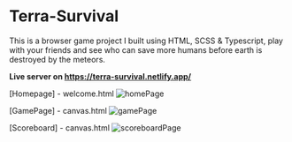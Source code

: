 # Terra-Survival
This is a browser game project I built using HTML, SCSS &amp; Typescript, play with your friends and see who can save more humans before earth is destroyed by the meteors.

**Live server on https://terra-survival.netlify.app/**

[Homepage] - welcome.html
![homePage](https://github.com/DorielShacham/Terra-Survival/assets/97340087/2ed3db85-e5de-436f-a70d-2e8c27731dc1)

[GamePage] - canvas.html
![gamePage](https://github.com/DorielShacham/Terra-Survival/assets/97340087/1edac4b3-aa15-44c0-913f-2fc670ab74fd)

[Scoreboard] - canvas.html
![scoreboardPage](https://github.com/DorielShacham/Terra-Survival/assets/97340087/e4ec52cd-b605-4a0d-b696-b9b7b0c92335)

